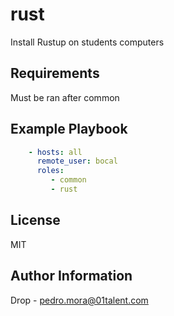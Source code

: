 rust
=========

Install Rustup on students computers

Requirements
------------

Must be ran after common


Example Playbook
----------------

```yaml
    - hosts: all
      remote_user: bocal
      roles:
         - common
         - rust
```
License
-------

MIT

Author Information
------------------

Drop - pedro.mora@01talent.com
